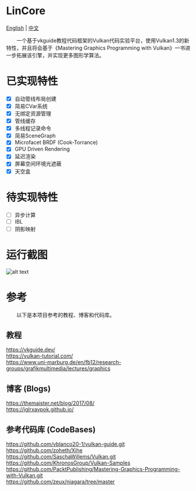 # LinCore

[English](README_EN.md) | [中文](README_CN.md)

&emsp;&emsp;一个基于vkguide教程代码框架的Vulkan代码实验平台，使用Vulkan1.3的新特性，并且将会基于《Mastering Graphics Programming with Vulkan》一书进一步拓展该引擎，并实现更多图形学算法。

# 已实现特性
- [x] 自动管线布局创建
- [x] 简易CVar系统
- [x] 无绑定资源管理
- [x] 管线缓存
- [x] 多线程记录命令
- [x] 简易SceneGraph
- [x] Microfacet BRDF (Cook-Torrance)
- [x] GPU Driven Rendering
- [x] 延迟渲染 
- [x] 屏幕空间环境光遮蔽
- [x] 天空盒
# 待实现特性
- [ ] 异步计算
- [ ] IBL 
- [ ] 阴影映射

# 运行截图
![alt text](image.png)

# 参考
&emsp;&emsp;以下是本项目参考的教程、博客和代码库。
## 教程
https://vkguide.dev/  
https://vulkan-tutorial.com/  
https://www.uni-marburg.de/en/fb12/research-groups/grafikmultimedia/lectures/graphics

## 博客 (Blogs)
https://themaister.net/blog/2017/08/  
https://jglrxavpok.github.io/

## 参考代码库 (CodeBases)
https://github.com/vblanco20-1/vulkan-guide.git  
https://github.com/zoheth/Xihe  
https://github.com/SaschaWillems/Vulkan.git  
https://github.com/KhronosGroup/Vulkan-Samples  
https://github.com/PacktPublishing/Mastering-Graphics-Programming-with-Vulkan.git  
https://github.com/zeux/niagara/tree/master
